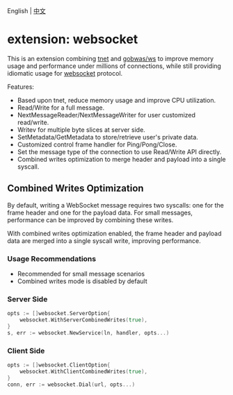 English | [中文](README_cn.md)

# extension: websocket 

This is an extension combining [tnet](https://trpc.group/trpc-go/tnet) and [gobwas/ws](https://github.com/gobwas/ws) to improve memory usage and performance under millions of connections, while still providing idiomatic usage for [websocket](https://datatracker.ietf.org/doc/rfc6455/) protocol.

Features:

* Based upon tnet, reduce memory usage and improve CPU utilization.
* Read/Write for a full message.
* NextMessageReader/NextMessageWriter for user customized read/write.
* Writev for multiple byte slices at server side.
* SetMetadata/GetMetadata to store/retrieve user's private data.
* Customized control frame handler for Ping/Pong/Close.
* Set the message type of the connection to use Read/Write API directly.
* Combined writes optimization to merge header and payload into a single syscall.

## Combined Writes Optimization

By default, writing a WebSocket message requires two syscalls: one for the frame header and one for the payload data. For small messages, performance can be improved by combining these writes.

With combined writes optimization enabled, the frame header and payload data are merged into a single syscall write, improving performance.

### Usage Recommendations

- Recommended for small message scenarios
- Combined writes mode is disabled by default

### Server Side

```go
opts := []websocket.ServerOption{
    websocket.WithServerCombinedWrites(true),
}
s, err := websocket.NewService(ln, handler, opts...)
```

### Client Side

```go
opts := []websocket.ClientOption{
    websocket.WithClientCombinedWrites(true),
}
conn, err := websocket.Dial(url, opts...)
```
